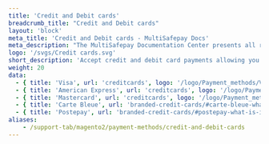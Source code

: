 ```yaml
---
title: 'Credit and Debit cards'
breadcrumb_title: "Credit and Debit cards"
layout: 'block'
meta_title: 'Credit and Debit cards - MultiSafepay Docs'
meta_description: "The MultiSafepay Documentation Center presents all relevant information about our Plugins and API. You can also find support pages for Payment Methods, Tools and General Questions as well as the contact details of our Support and Integration Teams."
logo: '/svgs/Credit cards.svg'
short_description: 'Accept credit and debit card payments allowing you to sell to your customers worldwide.'
weight: 20
data:
  - { title: 'Visa', url: 'creditcards', logo: '/logo/Payment_methods/VISA.svg' }
  - { title: 'American Express', url: 'creditcards', logo: '/logo/Payment_methods/Amex.svg' }
  - { title: 'Mastercard', url: 'creditcards', logo: '/logo/Payment_methods/Mastercard.svg' }
  - { title: 'Carte Bleue', url: 'branded-credit-cards/#carte-bleue-what-is-it', logo: '/logo/Payment_methods/Carte-Bancaire.svg' }
  - { title: 'Postepay', url: 'branded-credit-cards/#postepay-what-is-it', logo: '/logo/Payment_methods/Postepay.svg' }
aliases:
    - /support-tab/magento2/payment-methods/credit-and-debit-cards
--- 
```

